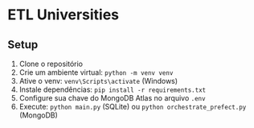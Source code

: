 # ETL Universities

## Setup
1. Clone o repositório
2. Crie um ambiente virtual: `python -m venv venv`
3. Ative o venv: `venv\Scripts\activate` (Windows)
4. Instale dependências: `pip install -r requirements.txt`
5. Configure sua chave do MongoDB Atlas no arquivo `.env`
6. Execute: `python main.py` (SQLite) ou `python orchestrate_prefect.py` (MongoDB)